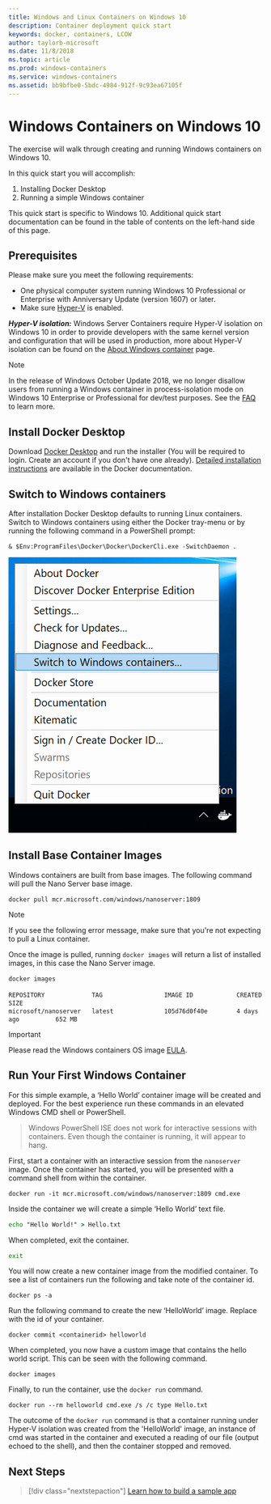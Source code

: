 ```yaml
---
title: Windows and Linux Containers on Windows 10
description: Container deployment quick start
keywords: docker, containers, LCOW
author: taylorb-microsoft
ms.date: 11/8/2018
ms.topic: article
ms.prod: windows-containers
ms.service: windows-containers
ms.assetid: bb9bfbe0-5bdc-4984-912f-9c93ea67105f
---
```


# Windows Containers on Windows 10

The exercise will walk through creating and running Windows containers on Windows 10.

In this quick start you will accomplish:

1. Installing Docker Desktop
2. Running a simple Windows container

This quick start is specific to Windows 10. Additional quick start documentation can be found in the table of contents on the left-hand side of this page.

## Prerequisites
Please make sure you meet the following requirements:
- One physical computer system running Windows 10 Professional or Enterprise with Anniversary Update (version 1607) or later. 
- Make sure [Hyper-V](https://docs.microsoft.com/virtualization/hyper-v-on-windows/reference/hyper-v-requirements) is enabled.

***Hyper-V isolation:***
Windows Server Containers require Hyper-V isolation on Windows 10 in order to provide developers with the same kernel version and configuration that will be used in production, more about Hyper-V isolation can be found on the [About Windows container](../about/index.md) page.

> [!NOTE]
> In the release of Windows October Update 2018, we no longer disallow users from running a Windows container in process-isolation mode on Windows 10 Enterprise or Professional for dev/test purposes. See the [FAQ](../about/faq.md) to learn more.

## Install Docker Desktop

Download [Docker Desktop](https://store.docker.com/editions/community/docker-ce-desktop-windows) and run the installer (You will be required to login. Create an account if you don't have one already). [Detailed installation instructions](https://docs.docker.com/docker-for-windows/install) are available in the Docker documentation.

## Switch to Windows containers

After installation Docker Desktop defaults to running Linux containers. Switch to Windows containers using either the Docker tray-menu or by running the following command in a PowerShell prompt:

```console
& $Env:ProgramFiles\Docker\Docker\DockerCli.exe -SwitchDaemon .
```

![](./media/docker-for-win-switch.png)

## Install Base Container Images

Windows containers are built from base images. The following command will pull the Nano Server base image.

```console
docker pull mcr.microsoft.com/windows/nanoserver:1809
```

> [!NOTE]
> If you see the following error message, make sure that you're not expecting to pull a Linux container.

Once the image is pulled, running `docker images` will return a list of installed images, in this case the Nano Server image.

```console
docker images

REPOSITORY             TAG                 IMAGE ID            CREATED             SIZE
microsoft/nanoserver   latest              105d76d0f40e        4 days ago          652 MB
```

> [!IMPORTANT]
> Please read the Windows containers OS image [EULA](../images-eula.md).

## Run Your First Windows Container

For this simple example, a ‘Hello World’ container image will be created and deployed. For the best experience run these commands in an elevated Windows CMD shell or PowerShell.

> Windows PowerShell ISE does not work for interactive sessions with containers. Even though the container is running, it will appear to hang.

First, start a container with an interactive session from the `nanoserver` image. Once the container has started, you will be presented with a command shell from within the container.  

```console
docker run -it mcr.microsoft.com/windows/nanoserver:1809 cmd.exe
```

Inside the container we will create a simple ‘Hello World’ text file.

```cmd
echo "Hello World!" > Hello.txt
```   

When completed, exit the container.

```cmd
exit
```

You will now create a new container image from the modified container. To see a list of containers run the following and take note of the container id.

```console
docker ps -a
```

Run the following command to create the new ‘HelloWorld’ image. Replace <containerid> with the id of your container.

```console
docker commit <containerid> helloworld
```

When completed, you now have a custom image that contains the hello world script. This can be seen with the following command.

```console
docker images
```

Finally, to run the container, use the `docker run` command.

```console
docker run --rm helloworld cmd.exe /s /c type Hello.txt
```

The outcome of the `docker run` command is that a container running under Hyper-V isolation was created from the 'HelloWorld' image, an instance of cmd was started in the container and executed a reading of our file (output echoed to the shell), and then the container stopped and removed.

## Next Steps

> [!div class="nextstepaction"]
> [Learn how to build a sample app](./building-sample-app.md)
